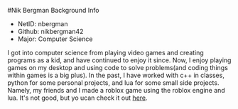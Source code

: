 #Nik Bergman Background Info
- NetID: nbergman
- Github: nikbergman42
- Major: Computer Science

I got into computer science from playing video games and creating programs as a kid, and have continued to enjoy it since. 
Now, I enjoy playing games on my desktop and using code to solve problems(and coding things within games is a big plus).
In the past, I have worked with c++ in classes, python for some personal projects, and lua for some small side projects. Namely, my friends and I made a roblox game
using the roblox engine and lua. It's not good, but yo ucan check it out [here](https://www.roblox.com/games/6476538538/Run-from-the-Laser-OBBY).
